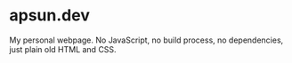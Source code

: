 # apsun.dev

My personal webpage. No JavaScript, no build process, no dependencies,
just plain old HTML and CSS.
